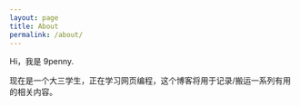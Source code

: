 ```yaml
---
layout: page
title: About
permalink: /about/
---
```


Hi，我是 9penny.

现在是一个大三学生，正在学习网页编程，这个博客将用于记录/搬运一系列有用的相关内容。

